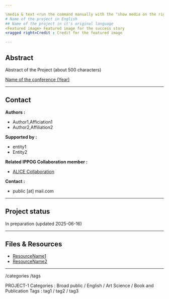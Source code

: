 ```yaml
---

\media & text <run the command manually with the "show media on the right option">
# Name of the project in English
## Name of the project in it's original language
<Featured image> Featured image for the success story
<ragged right>Credit : Credit for the featured image

---
```


## Abstract
Abstract of the Project (about 500 characters)

[Name of the conference (Year)](URL)

---

## Contact

<b>Authors  : </b>
- Author1,Afficiation1
- Author2,Affiliation2

<b>Supported by  : </b>
- entity1
- Entity2

<b>Related IPPOG Collaboration member :</b>
- [ALICE Collaboration](https://ippog.org/members/alice-collaboration)

<b>Contact :</b>
- public [at] mail.com

---

## Project status
In preparation (updated 2025-06-16)

---

## Files & Resources
- [ResourceName1](URL1)
- [ResourceName2](URL2)

---

/categories <command need to be input manually>
/tags <command need to be input manually>

<Manually add the categories and tags then remove everything bellow>
PROJECT-1
Categories : Broad public / English / Art Science / Book and Publication
Tags : tag1 / tag2 / tag3